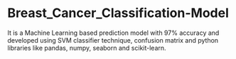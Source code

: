 # Breast_Cancer_Classification-Model
 It is a Machine Learning based prediction model with 97% accuracy and developed using SVM classifier technique, confusion matrix and python libraries like pandas, numpy, seaborn and scikit-learn. 
